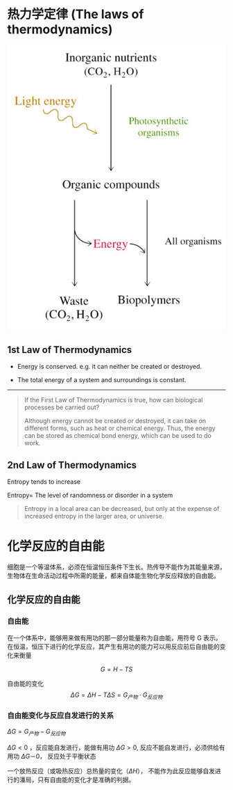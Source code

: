 # 热力学定律 (The laws of thermodynamics)

![image-20211103133156587](image/image-20211103133156587.png)

## 1st Law of  Thermodynamics

+   Energy is conserved. e.g. it can  neither be created or destroyed. 

+   The total energy of a system  and surroundings is constant. 

---

>   If the First Law of Thermodynamics is true, how  can biological processes be carried out?
>
>   Although energy cannot be created or  destroyed, it can take on different forms, such  as heat or chemical energy. Thus, the energy  can be stored as chemical bond energy, which  can be used to do work. 

## 2nd Law of  Thermodynamics

Entropy tends to increase

Entropy= The level of randomness or disorder in a system

>   Entropy in a local area can be decreased, but only at  the expense of increased entropy in the larger area, or  universe.


# 化学反应的自由能
细胞是一个等温体系，必须在恒温恒压条件下生长。热传导不能作为其能量来源，生物体在生命活动过程中所需的能量，都来自体能生物化学反应释放的自由能。
## 化学反应的自由能
### 自由能
在一个体系中，能够用来做有用功的那一部分能量称为自由能，用符号 G 表示。
在恒温，恒压下进行的化学反应，其产生有用功的能力可以用反应前后自由能的变化来衡量

$$G=H-TS$$

自由能的变化
$$\Delta G=\Delta H-T\Delta S=G_{产物}\cdot G_{反应物}$$

### 自由能变化与反应自发进行的关系
$\Delta G=G_{产物}-G_{反应物}$ 

$\Delta G <0$ ，反应能自发进行，能做有用功
$\Delta G >0$, 反应不能自发进行，必须供给有用功
$\Delta G －0$， 反应处于平衡状态

一个放热反应（或吸热反应）总热量的变化（$\Delta H$）， 不能作为此反应能够自发进行的潘局，只有自由能的变化才是准确的判据。